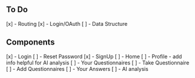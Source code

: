## To Do
[x] - Routing
[x] - Login/OAuth
[ ] - Data Structure

## Components
[x] - Login
    [ ] - Reset Password
[x] - SignUp
[ ] - Home
    [ ] - Profile - add info helpful for AI analysis
    [ ] - Your Questionnaires
        [ ] - Take Questionnaire
        [ ] - Add Questionnaires
        [ ] - Your Answers
            [ ] - AI analysis
